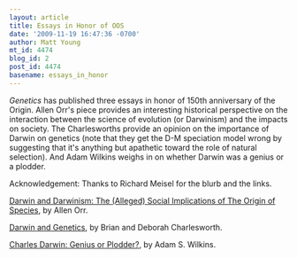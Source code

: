 ```yaml
---
layout: article
title: Essays in Honor of OOS
date: '2009-11-19 16:47:36 -0700'
author: Matt Young
mt_id: 4474
blog_id: 2
post_id: 4474
basename: essays_in_honor
---
```

_Genetics_ has published three essays in honor of 150th anniversary of the Origin. Allen Orr's piece provides an interesting historical perspective on the interaction between the science of evolution (or Darwinism) and the impacts on society. The Charlesworths provide an opinion on the importance of Darwin on genetics (note that they get the D-M speciation model wrong by suggesting that it's anything but apathetic toward the role of natural selection). And Adam Wilkins weighs in on whether Darwin was a genius or a plodder.

Acknowledgement:  Thanks to Richard Meisel for the blurb and the links.

[Darwin and Darwinism: The (Alleged) Social Implications of The Origin of Species](http://www.genetics.org/cgi/content/abstract/183/3/767), by Allen Orr.

[Darwin and Genetics](http://www.genetics.org/cgi/content/abstract/183/3/757), by Brian and Deborah Charlesworth.

[Charles Darwin: Genius or Plodder?](http://www.genetics.org/cgi/content/abstract/183/3/773), by Adam S. Wilkins.

